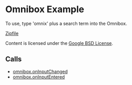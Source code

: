 
Omnibox Example
=======

To use, type 'omnix' plus a search term into the Omnibox.

[Zipfile](http://developer.chrome.com/extensions/examples/api/omnibox/simple-example.zip)

Content is licensed under the [Google BSD License](http://code.google.com/google_bsd_license.html).

Calls
-----

* [omnibox.onInputChanged](https://developer.chrome.com/extensions/omnibox#event-onInputChanged)
* [omnibox.onInputEntered](https://developer.chrome.com/extensions/omnibox#event-onInputEntered)